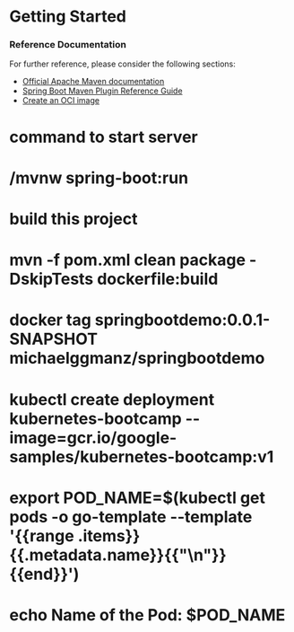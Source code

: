 # Getting Started

### Reference Documentation
For further reference, please consider the following sections:

* [Official Apache Maven documentation](https://maven.apache.org/guides/index.html)
* [Spring Boot Maven Plugin Reference Guide](https://docs.spring.io/spring-boot/docs/2.3.3.RELEASE/maven-plugin/reference/html/)
* [Create an OCI image](https://docs.spring.io/spring-boot/docs/2.3.3.RELEASE/maven-plugin/reference/html/#build-image)

# command to start server
# /mvnw spring-boot:run

# build this project
# mvn -f pom.xml clean package -DskipTests dockerfile:build

# docker tag springbootdemo:0.0.1-SNAPSHOT michaelggmanz/springbootdemo

# kubectl create deployment kubernetes-bootcamp --image=gcr.io/google-samples/kubernetes-bootcamp:v1

# export POD_NAME=$(kubectl get pods -o go-template --template '{{range .items}}{{.metadata.name}}{{"\n"}}{{end}}')
# echo Name of the Pod: $POD_NAME